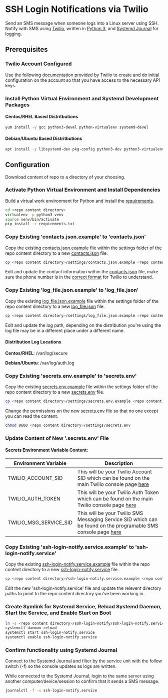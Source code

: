 # SSH Login Notifications via Twilio

Send an SMS message when someone logs into a Linux server using SSH. Notify with SMS using [Twilio](https://www.twilio.com), written in [Python 3](https://www.python.org/), and [Systemd Journal](https://wiki.archlinux.org/index.php/Systemd/Journal) for logging.

## Prerequisites

### Twilio Account Configured

Use the following [documentation](https://www.twilio.com/docs/sms/quickstart/python-msg-svc) provided by Twilio to create and do initial configuration on the account so that you have access to the necessary API keys.

### Install Python Virtual Environment and Systemd Development Packages

#### Centos/RHEL Based Distritbutions

```bash
yum install -y gcc python3-devel python-virtualenv systemd-devel
```

#### Debian/Ubuntu Based Distritbutions

```bash
apt install -y libsystemd-dev pkg-config python3-dev python3-virtualenv
```

## Configuration

Download content of repo to a directory of your choosing.

### Activate Python Virtual Environment and Install Dependencies

Build a virtual work environment for Python and install the [requirements](requirements.txt).

```bash
cd <repo content directory>
virtualenv -p python3 venv
source venv/bin/activate
pip install -r requirements.txt
```

### Copy Existing 'contacts.json.example' to 'contacts.json'

Copy the existing [contacts.json.example](settings/contacts.json.example) file within the settings folder of the repo content directory to a new [contacts.json](settings/contacts.json.example) file.

```bash
cp <repo content directory>/settings/contacts.json.example <repo content directory>/settings/contacts.json
```

Edit and update the contact information within the [contacts.json](settings/contacts.json.example) file, make sure the phone number is in the [correct format](https://www.twilio.com/docs/glossary/what-e164) for Twilio to understand.

### Copy Existing 'log_file.json.example' to 'log_file.json'

Copy the existing [log_file.json.example](settings/log_file.json.example) file within the settings folder of the repo content directory to a new [log_file.json](settings/log_file.json.example) file.

```bash
cp <repo content directory>/settings/log_file.json.example <repo content directory>/settings/log_file.json
```

Edit and update the log path, depending on the distribution you're using the log file may be in a different place under a different name.

#### Distribution Log Locations

**Centos/RHEL**: /var/log/secure

**Debian/Ubuntu**: /var/log/auth.log

### Copy Existing 'secrets.env.example' to 'secrets.env'

Copy the existing [secrets.env.example](settings/secrets.env.example) file within  the settings folder of the repo content directory to a new [secrets.env](settings/secrets.env.example) file.

```bash
cp <repo content directory>/settings/secrets.env.example <repo content directory>/settings/secrets.env
```

Change the permissions on the new [secrets.env](settings/secrets.env.example) file so that no one except you can read the content.

```bash
chmod 0600 <repo content directory>/settings/secrets.env
```

### Update Content of New '.secrets.env' File

#### Secrets Environment Variable Content:

| Environment Variable   | Description                                                                                                                                                   |
| ---------------------- | ------------------------------------------------------------------------------------------------------------------------------------------------------------- |
| TWILIO_ACCOUNT_SID     | This will be your Twilio Account SID which can be found on the main Twilio console page [here](https://www.twilio.com/console)                                |
| TWILIO_AUTH_TOKEN      | This will be your Twilio Auth Token which can be found on the main Twilio console page [here](https://www.twilio.com/console)                                 |
| TWILIO_MSG_SERVICE_SID | This will be your Twilio SMS Messaging Service SID which can be found on the programable SMS console page [here](https://www.twilio.com/console/sms/services) |

### Copy Existing 'ssh-login-notify.service.example' to 'ssh-login-notify.service'

Copy the existing [ssh-login-notify.service.example](ssh-login-notify.service.example) file within the repo content directory to a new [ssh-login-notify.service](ssh-login-notify.service.example) file.

```bash
cp <repo content directory>/ssh-login-notify.service.example <repo content directory>/ssh-login-notify.service
```

Edit the new 'ssh-login-notify.service' file and update the relevent directory paths to point to the repo content directory you've been working in.

### Create Symlink for Systemd Service, Reload Systemd Daemon, Start the Service, and Enable Start on Boot

```bash
ln -s <repo content directory>/ssh-login-notify/ssh-login-notify.service /etc/systemd/system/multi-user.target.wants/ssh-login-notify.service
systemctl daemon-reload
systemctl start ssh-login-notify.service
systemctl enable ssh-login-notify.service
```

### Confirm functionality using Systemd Journal

Connect to the Systemd Journal and filter by the service unit with the follow switch (-f) so the console updates as logs are written.

While connected to the Systemd Journal, login to the same server using another computer/device/session to confirm that it sends a SMS message.

```bash
journalctl -f -u ssh-login-notify.service
```
